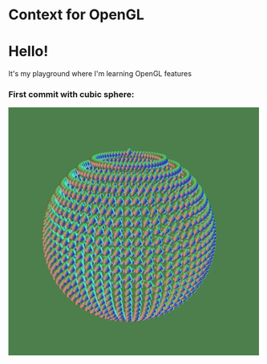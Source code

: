 # Context for OpenGL

<h1>Hello!</h1>
<p>It's my playground where I'm learning OpenGL features</p>

<h3>First commit with cubic sphere:</h3>
<img src="screens/cubic_sphere.png" width="500">
